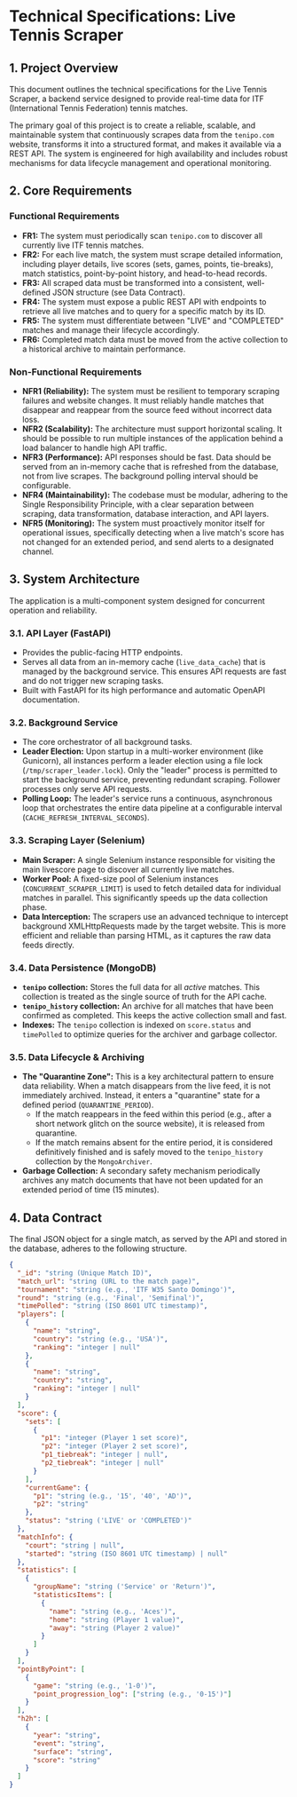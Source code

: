 # Technical Specifications: Live Tennis Scraper

## 1. Project Overview

This document outlines the technical specifications for the Live Tennis Scraper, a backend service designed to provide real-time data for ITF (International Tennis Federation) tennis matches.

The primary goal of this project is to create a reliable, scalable, and maintainable system that continuously scrapes data from the `tenipo.com` website, transforms it into a structured format, and makes it available via a REST API. The system is engineered for high availability and includes robust mechanisms for data lifecycle management and operational monitoring.

## 2. Core Requirements

### Functional Requirements

-   **FR1:** The system must periodically scan `tenipo.com` to discover all currently live ITF tennis matches.
-   **FR2:** For each live match, the system must scrape detailed information, including player details, live scores (sets, games, points, tie-breaks), match statistics, point-by-point history, and head-to-head records.
-   **FR3:** All scraped data must be transformed into a consistent, well-defined JSON structure (see Data Contract).
-   **FR4:** The system must expose a public REST API with endpoints to retrieve all live matches and to query for a specific match by its ID.
-   **FR5:** The system must differentiate between "LIVE" and "COMPLETED" matches and manage their lifecycle accordingly.
-   **FR6:** Completed match data must be moved from the active collection to a historical archive to maintain performance.

### Non-Functional Requirements

-   **NFR1 (Reliability):** The system must be resilient to temporary scraping failures and website changes. It must reliably handle matches that disappear and reappear from the source feed without incorrect data loss.
-   **NFR2 (Scalability):** The architecture must support horizontal scaling. It should be possible to run multiple instances of the application behind a load balancer to handle high API traffic.
-   **NFR3 (Performance):** API responses should be fast. Data should be served from an in-memory cache that is refreshed from the database, not from live scrapes. The background polling interval should be configurable.
-   **NFR4 (Maintainability):** The codebase must be modular, adhering to the Single Responsibility Principle, with a clear separation between scraping, data transformation, database interaction, and API layers.
-   **NFR5 (Monitoring):** The system must proactively monitor itself for operational issues, specifically detecting when a live match's score has not changed for an extended period, and send alerts to a designated channel.

## 3. System Architecture

The application is a multi-component system designed for concurrent operation and reliability.

### 3.1. API Layer (FastAPI)

-   Provides the public-facing HTTP endpoints.
-   Serves all data from an in-memory cache (`live_data_cache`) that is managed by the background service. This ensures API requests are fast and do not trigger new scraping tasks.
-   Built with FastAPI for its high performance and automatic OpenAPI documentation.

### 3.2. Background Service

-   The core orchestrator of all background tasks.
-   **Leader Election:** Upon startup in a multi-worker environment (like Gunicorn), all instances perform a leader election using a file lock (`/tmp/scraper_leader.lock`). Only the "leader" process is permitted to start the background service, preventing redundant scraping. Follower processes only serve API requests.
-   **Polling Loop:** The leader's service runs a continuous, asynchronous loop that orchestrates the entire data pipeline at a configurable interval (`CACHE_REFRESH_INTERVAL_SECONDS`).

### 3.3. Scraping Layer (Selenium)

-   **Main Scraper:** A single Selenium instance responsible for visiting the main livescore page to discover all currently live matches.
-   **Worker Pool:** A fixed-size pool of Selenium instances (`CONCURRENT_SCRAPER_LIMIT`) is used to fetch detailed data for individual matches in parallel. This significantly speeds up the data collection phase.
-   **Data Interception:** The scrapers use an advanced technique to intercept background XMLHttpRequests made by the target website. This is more efficient and reliable than parsing HTML, as it captures the raw data feeds directly.

### 3.4. Data Persistence (MongoDB)

-   **`tenipo` collection:** Stores the full data for all *active* matches. This collection is treated as the single source of truth for the API cache.
-   **`tenipo_history` collection:** An archive for all matches that have been confirmed as completed. This keeps the active collection small and fast.
-   **Indexes:** The `tenipo` collection is indexed on `score.status` and `timePolled` to optimize queries for the archiver and garbage collector.

### 3.5. Data Lifecycle & Archiving

-   **The "Quarantine Zone":** This is a key architectural pattern to ensure data reliability. When a match disappears from the live feed, it is not immediately archived. Instead, it enters a "quarantine" state for a defined period (`QUARANTINE_PERIOD`).
    -   If the match reappears in the feed within this period (e.g., after a short network glitch on the source website), it is released from quarantine.
    -   If the match remains absent for the entire period, it is considered definitively finished and is safely moved to the `tenipo_history` collection by the `MongoArchiver`.
-   **Garbage Collection:** A secondary safety mechanism periodically archives any match documents that have not been updated for an extended period of time (15 minutes).

## 4. Data Contract

The final JSON object for a single match, as served by the API and stored in the database, adheres to the following structure.

```json
{
  "_id": "string (Unique Match ID)",
  "match_url": "string (URL to the match page)",
  "tournament": "string (e.g., 'ITF W35 Santo Domingo')",
  "round": "string (e.g., 'Final', 'Semifinal')",
  "timePolled": "string (ISO 8601 UTC timestamp)",
  "players": [
    {
      "name": "string",
      "country": "string (e.g., 'USA')",
      "ranking": "integer | null"
    },
    {
      "name": "string",
      "country": "string",
      "ranking": "integer | null"
    }
  ],
  "score": {
    "sets": [
      {
        "p1": "integer (Player 1 set score)",
        "p2": "integer (Player 2 set score)",
        "p1_tiebreak": "integer | null",
        "p2_tiebreak": "integer | null"
      }
    ],
    "currentGame": {
      "p1": "string (e.g., '15', '40', 'AD')",
      "p2": "string"
    },
    "status": "string ('LIVE' or 'COMPLETED')"
  },
  "matchInfo": {
    "court": "string | null",
    "started": "string (ISO 8601 UTC timestamp) | null"
  },
  "statistics": [
    {
      "groupName": "string ('Service' or 'Return')",
      "statisticsItems": [
        {
          "name": "string (e.g., 'Aces')",
          "home": "string (Player 1 value)",
          "away": "string (Player 2 value)"
        }
      ]
    }
  ],
  "pointByPoint": [
    {
      "game": "string (e.g., '1-0')",
      "point_progression_log": ["string (e.g., '0-15')"]
    }
  ],
  "h2h": [
    {
      "year": "string",
      "event": "string",
      "surface": "string",
      "score": "string"
    }
  ]
}